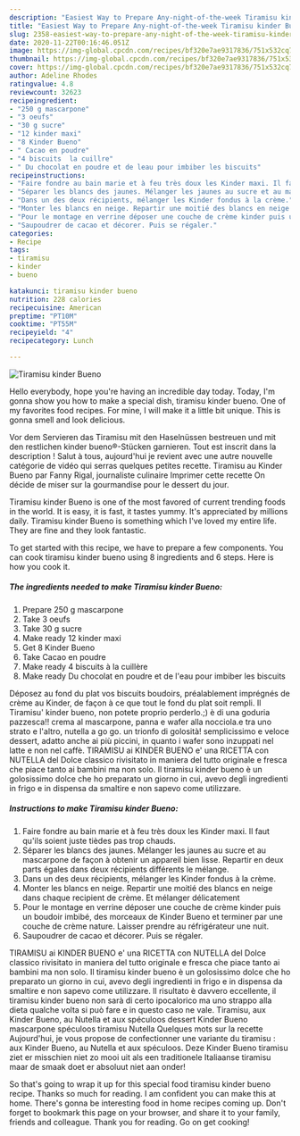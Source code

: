 ```yaml
---
description: "Easiest Way to Prepare Any-night-of-the-week Tiramisu kinder Bueno"
title: "Easiest Way to Prepare Any-night-of-the-week Tiramisu kinder Bueno"
slug: 2358-easiest-way-to-prepare-any-night-of-the-week-tiramisu-kinder-bueno
date: 2020-11-22T00:16:46.051Z
image: https://img-global.cpcdn.com/recipes/bf320e7ae9317836/751x532cq70/tiramisu-kinder-bueno-photo-principale-de-la-recette.jpg
thumbnail: https://img-global.cpcdn.com/recipes/bf320e7ae9317836/751x532cq70/tiramisu-kinder-bueno-photo-principale-de-la-recette.jpg
cover: https://img-global.cpcdn.com/recipes/bf320e7ae9317836/751x532cq70/tiramisu-kinder-bueno-photo-principale-de-la-recette.jpg
author: Adeline Rhodes
ratingvalue: 4.8
reviewcount: 32623
recipeingredient:
- "250 g mascarpone"
- "3 oeufs"
- "30 g sucre"
- "12 kinder maxi"
- "8 Kinder Bueno"
- " Cacao en poudre"
- "4 biscuits  la cuillre"
- " Du chocolat en poudre et de leau pour imbiber les biscuits"
recipeinstructions:
- "Faire fondre au bain marie et à feu très doux les Kinder maxi. Il faut qu&#39;ils soient juste tièdes pas trop chauds."
- "Séparer les blancs des jaunes. Mélanger les jaunes au sucre et au mascarpone de façon à obtenir un appareil bien lisse. Repartir en deux parts égales dans deux récipients différents le mélange."
- "Dans un des deux récipients, mélanger les Kinder fondus à la crème."
- "Monter les blancs en neige. Repartir une moitié des blancs en neige dans chaque recipient de crème. Et mélanger délicatement"
- "Pour le montage en verrine déposer une couche de crème kinder puis un boudoir imbibé, des morceaux de Kinder Bueno et terminer par une couche de crème nature. Laisser prendre au réfrigérateur une nuit."
- "Saupoudrer de cacao et décorer. Puis se régaler."
categories:
- Recipe
tags:
- tiramisu
- kinder
- bueno

katakunci: tiramisu kinder bueno 
nutrition: 228 calories
recipecuisine: American
preptime: "PT10M"
cooktime: "PT55M"
recipeyield: "4"
recipecategory: Lunch

---
```



![Tiramisu kinder Bueno](https://img-global.cpcdn.com/recipes/bf320e7ae9317836/751x532cq70/tiramisu-kinder-bueno-photo-principale-de-la-recette.jpg)

Hello everybody, hope you're having an incredible day today. Today, I'm gonna show you how to make a special dish, tiramisu kinder bueno. One of my favorites food recipes. For mine, I will make it a little bit unique. This is gonna smell and look delicious.

Vor dem Servieren das Tiramisu mit den Haselnüssen bestreuen und mit den restlichen kinder bueno®-Stücken garnieren. Tout est inscrit dans la description ! Salut à tous, aujourd&#39;hui je revient avec une autre nouvelle catégorie de vidéo qui serras quelques petites recette. Tiramisu au Kinder Bueno par Fanny Rigal, journaliste culinaire Imprimer cette recette On décide de miser sur la gourmandise pour le dessert du jour.

Tiramisu kinder Bueno is one of the most favored of current trending foods in the world. It is easy, it is fast, it tastes yummy. It's appreciated by millions daily. Tiramisu kinder Bueno is something which I've loved my entire life. They are fine and they look fantastic.


To get started with this recipe, we have to prepare a few components. You can cook tiramisu kinder bueno using 8 ingredients and 6 steps. Here is how you cook it.

<!--inarticleads1-->

##### The ingredients needed to make Tiramisu kinder Bueno:

1. Prepare 250 g mascarpone
1. Take 3 oeufs
1. Take 30 g sucre
1. Make ready 12 kinder maxi
1. Get 8 Kinder Bueno
1. Take  Cacao en poudre
1. Make ready 4 biscuits à la cuillère
1. Make ready  Du chocolat en poudre et de l&#39;eau pour imbiber les biscuits


Déposez au fond du plat vos biscuits boudoirs, préalablement imprégnés de crème au Kinder, de façon à ce que tout le fond du plat soit rempli. Il Tiramisu&#39; kinder bueno, non potete proprio perderlo.;) è di una goduria pazzesca!! crema al mascarpone, panna e wafer alla nocciola.e tra uno strato e l&#39;altro, nutella a go go. un trionfo di golosità! semplicissimo e veloce dessert, adatto anche ai più piccini, in quanto i wafer sono inzuppati nel latte e non nel caffè. TIRAMISU ai KINDER BUENO e&#39; una RICETTA con NUTELLA del Dolce classico rivisitato in maniera del tutto originale e fresca che piace tanto ai bambini ma non solo. Il tiramisu kinder bueno è un golosissimo dolce che ho preparato un giorno in cui, avevo degli ingredienti in frigo e in dispensa da smaltire e non sapevo come utilizzare. 

<!--inarticleads2-->

##### Instructions to make Tiramisu kinder Bueno:

1. Faire fondre au bain marie et à feu très doux les Kinder maxi. Il faut qu&#39;ils soient juste tièdes pas trop chauds.
1. Séparer les blancs des jaunes. Mélanger les jaunes au sucre et au mascarpone de façon à obtenir un appareil bien lisse. Repartir en deux parts égales dans deux récipients différents le mélange.
1. Dans un des deux récipients, mélanger les Kinder fondus à la crème.
1. Monter les blancs en neige. Repartir une moitié des blancs en neige dans chaque recipient de crème. Et mélanger délicatement
1. Pour le montage en verrine déposer une couche de crème kinder puis un boudoir imbibé, des morceaux de Kinder Bueno et terminer par une couche de crème nature. Laisser prendre au réfrigérateur une nuit.
1. Saupoudrer de cacao et décorer. Puis se régaler.


TIRAMISU ai KINDER BUENO e&#39; una RICETTA con NUTELLA del Dolce classico rivisitato in maniera del tutto originale e fresca che piace tanto ai bambini ma non solo. Il tiramisu kinder bueno è un golosissimo dolce che ho preparato un giorno in cui, avevo degli ingredienti in frigo e in dispensa da smaltire e non sapevo come utilizzare. Il risultato è davvero eccellente, il tiramisu kinder bueno non sarà di certo ipocalorico ma uno strappo alla dieta qualche volta si può fare e in questo caso ne vale. Tiramisu, aux Kinder Bueno, au Nutella et aux spéculoos dessert Kinder Bueno mascarpone spéculoos tiramisu Nutella Quelques mots sur la recette Aujourd&#39;hui, je vous propose de confectionner une variante du tiramisu : aux Kinder Bueno, au Nutella et aux spéculoos. Deze Kinder Bueno tiramisu ziet er misschien niet zo mooi uit als een traditionele Italiaanse tiramisu maar de smaak doet er absoluut niet aan onder! 

So that's going to wrap it up for this special food tiramisu kinder bueno recipe. Thanks so much for reading. I am confident you can make this at home. There's gonna be interesting food in home recipes coming up. Don't forget to bookmark this page on your browser, and share it to your family, friends and colleague. Thank you for reading. Go on get cooking!
